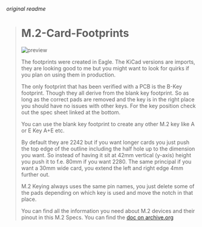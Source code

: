 *original readme*

> # M.2-Card-Footprints
>
> ![preview](preview.png)
>
> The footprints were created in Eagle. The KiCad versions are imports, they are looking good to me but you might want to look for quirks if you plan on using them in production.
>
> The only footprint that has been verified with a PCB is the B-Key footprint. Though they all derive from the blank key footprint.
> So as long as the correct pads are removed and the key is in the right place you should have no issues with other keys.
> For the key position check out the spec sheet linked at the bottom.
>
> You can use the blank key footprint to create any other M.2 key like A or E Key A+E etc.
>
> By default they are 2242 but if you want longer cards you just push the top edge of the outline including the half hole up to the dimension you want. So instead of having it sit at 42mm vertical (y-axis) height you push it to f.e. 80mm if you want 2280. The same principal if you want a 30mm wide card, you extend the left and right edge 4mm further out.
>
> M.2 Keying always uses the same pin names, you just delete some of the pads depending on which key is used and move the notch in that place.
>
> You can find all the information you need about M.2 devices and their pinout in this M.2 Specs. You can find the [doc on archive.org](https://web.archive.org/web/20200613074028/http://read.pudn.com/downloads794/doc/project/3133918/PCIe_M.2_Electromechanical_Spec_Rev1.0_Final_11012013_RS_Clean.pdf)
